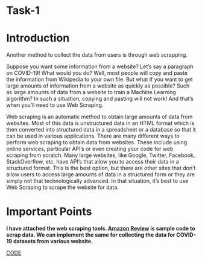 # Task-1

# Introduction

Another method to collect the data from users is through web scrapping.

Suppose you want some information from a website? Let’s say a paragraph on COVID-19! What would you do? Well, most people will copy and paste the information from Wikipedia to your own file. 
But what if you want to get large amounts of information from a website as quickly as possible? Such as large amounts of data from a website to train a Machine Learning algorithm? In such a situation, copying and pasting will not work! And that’s when you’ll need to use Web Scraping. 

Web scraping is an automatic method to obtain large amounts of data from websites. Most of this data is unstructured data in an HTML format which is then converted into structured data in a spreadsheet or a database so that it can be used in various applications. There are many different ways to perform web scraping to obtain data from websites. These include using online services, particular API’s or even creating your code for web scraping from scratch. Many large websites, like Google, Twitter, Facebook, StackOverflow, etc. have API’s that allow you to access their data in a structured format. This is the best option, but there are other sites that don’t allow users to access large amounts of data in a structured form or they are simply not that technologically advanced. In that situation, it’s best to use Web Scraping to scrape the website for data. 

# Important Points

**I have attached the web scraping tools. [Amazon Review](/May-August-Contributions/Priyansh_Singh/Task1/Method-2/Amazon-Product-Reviews.ipynb) is sample code to scrap data. We can implement the same for collecting the data for COVID-19 datasets from various website.**

[CODE](/May-August-Contributions/Priyansh_Singh/Task1/Method-2/Data_Collection.ipynb)

